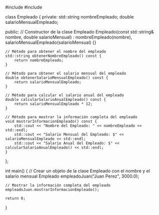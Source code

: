 #include <iostream>
#include <string>

class Empleado {
private:
    std::string nombreEmpleado;
    double salarioMensualEmpleado;

public:
    // Constructor de la clase Empleado
    Empleado(const std::string& nombre, double salarioMensual) 
        : nombreEmpleado(nombre), salarioMensualEmpleado(salarioMensual) {}

    // Método para obtener el nombre del empleado
    std::string obtenerNombreEmpleado() const {
        return nombreEmpleado;
    }

    // Método para obtener el salario mensual del empleado
    double obtenerSalarioMensualEmpleado() const {
        return salarioMensualEmpleado;
    }

    // Método para calcular el salario anual del empleado
    double calcularSalarioAnualEmpleado() const {
        return salarioMensualEmpleado * 12;
    }

    // Método para mostrar la información completa del empleado
    void mostrarInformacionEmpleado() const {
        std::cout << "Nombre del Empleado: " << nombreEmpleado << std::endl;
        std::cout << "Salario Mensual del Empleado: $" << salarioMensualEmpleado << std::endl;
        std::cout << "Salario Anual del Empleado: $" << calcularSalarioAnualEmpleado() << std::endl;
    }
};

int main() {
    // Crear un objeto de la clase Empleado con el nombre y el salario mensual
    Empleado empleadoJuan("Juan Perez", 3000.0);

    // Mostrar la información completa del empleado
    empleadoJuan.mostrarInformacionEmpleado();

    return 0;
}

